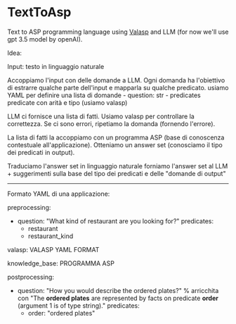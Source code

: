 # TextToAsp
Text to ASP programming language using [Valasp](https://github.com/alviano/valasp) and LLM (for now we'll use gpt 3.5 model by openAI).

Idea:

Input: testo in linguaggio naturale
 
Accoppiamo l'input con delle domande a LLM. Ogni domanda ha l'obiettivo di estrarre qualche parte dell'input e mapparla su qualche predicato.
    usiamo YAML per definire una lista di domande
    - question: str
    - predicates
        predicate con arità e tipo (usiamo valasp)
 
LLM ci fornisce una lista di fatti. Usiamo valasp per controllare la correttezza. Se ci sono errori, ripetiamo la domanda (fornendo l'errore).
 
La lista di fatti la accoppiamo con un programma ASP (base di conoscenza contestuale all'applicazione). Otteniamo un answer set (conosciamo il tipo dei predicati in output).
 
Traduciamo l'answer set in linguaggio naturale
    forniamo l'answer set al LLM + suggerimenti sulla base del tipo dei predicati e delle "domande di output"
    
----
 
Formato YAML di una applicazione:
    
preprocessing:
  - question: "What kind of restaurant are you looking for?"
    predicates:
      - restaurant
      - restaurant_kind
 
valasp:
  VALASP YAML FORMAT
 
knowledge_base:
  PROGRAMMA ASP
 
postprocessing:
  - question: "How you would describe the ordered plates?"   % arricchita con "The **ordered plates** are represented by facts on predicate **order** (argument 1 is of type string)."
    predicates:
      - order: "ordered plates"
